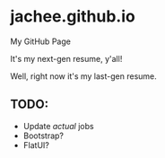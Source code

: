 # jachee.github.io
My GitHub Page

It's my next-gen resume, y'all!

Well, right now it's my last-gen resume.

## TODO:

* Update _actual_ jobs
* Bootstrap?
* FlatUI?
